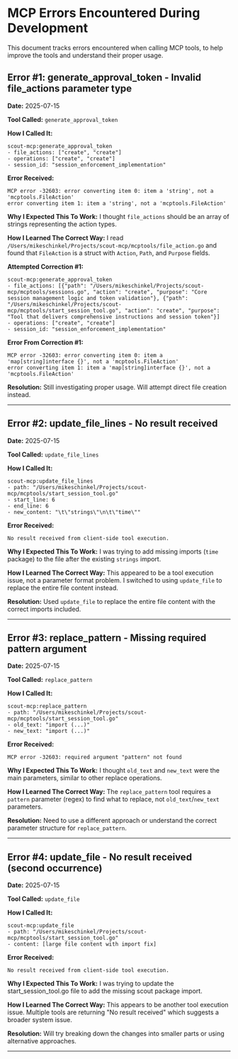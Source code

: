 # MCP Errors Encountered During Development

This document tracks errors encountered when calling MCP tools, to help improve the tools and understand their proper usage.

## Error #1: generate_approval_token - Invalid file_actions parameter type

**Date:** 2025-07-15

**Tool Called:** `generate_approval_token`

**How I Called It:**
```
scout-mcp:generate_approval_token
- file_actions: ["create", "create"]
- operations: ["create", "create"] 
- session_id: "session_enforcement_implementation"
```

**Error Received:**
```
MCP error -32603: error converting item 0: item a 'string', not a 'mcptools.FileAction'
error converting item 1: item a 'string', not a 'mcptools.FileAction'
```

**Why I Expected This To Work:**
I thought `file_actions` should be an array of strings representing the action types.

**How I Learned The Correct Way:**
I read `/Users/mikeschinkel/Projects/scout-mcp/mcptools/file_action.go` and found that `FileAction` is a struct with `Action`, `Path`, and `Purpose` fields.

**Attempted Correction #1:**
```
scout-mcp:generate_approval_token
- file_actions: [{"path": "/Users/mikeschinkel/Projects/scout-mcp/mcptools/sessions.go", "action": "create", "purpose": "Core session management logic and token validation"}, {"path": "/Users/mikeschinkel/Projects/scout-mcp/mcptools/start_session_tool.go", "action": "create", "purpose": "Tool that delivers comprehensive instructions and session token"}]
- operations: ["create", "create"]
- session_id: "session_enforcement_implementation"
```

**Error From Correction #1:**
```
MCP error -32603: error converting item 0: item a 'map[string]interface {}', not a 'mcptools.FileAction'
error converting item 1: item a 'map[string]interface {}', not a 'mcptools.FileAction'
```

**Resolution:**
Still investigating proper usage. Will attempt direct file creation instead.

---

## Error #2: update_file_lines - No result received

**Date:** 2025-07-15

**Tool Called:** `update_file_lines`

**How I Called It:**
```
scout-mcp:update_file_lines
- path: "/Users/mikeschinkel/Projects/scout-mcp/mcptools/start_session_tool.go"
- start_line: 6
- end_line: 6
- new_content: "\t\"strings\"\n\t\"time\""
```

**Error Received:**
```
No result received from client-side tool execution.
```

**Why I Expected This To Work:**
I was trying to add missing imports (`time` package) to the file after the existing `strings` import.

**How I Learned The Correct Way:**
This appeared to be a tool execution issue, not a parameter format problem. I switched to using `update_file` to replace the entire file content instead.

**Resolution:**
Used `update_file` to replace the entire file content with the correct imports included.

---

## Error #3: replace_pattern - Missing required pattern argument

**Date:** 2025-07-15

**Tool Called:** `replace_pattern`

**How I Called It:**
```
scout-mcp:replace_pattern
- path: "/Users/mikeschinkel/Projects/scout-mcp/mcptools/start_session_tool.go"
- old_text: "import (...)"
- new_text: "import (...)"
```

**Error Received:**
```
MCP error -32603: required argument "pattern" not found
```

**Why I Expected This To Work:**
I thought `old_text` and `new_text` were the main parameters, similar to other replace operations.

**How I Learned The Correct Way:**
The `replace_pattern` tool requires a `pattern` parameter (regex) to find what to replace, not `old_text`/`new_text` parameters.

**Resolution:**
Need to use a different approach or understand the correct parameter structure for `replace_pattern`.

---

## Error #4: update_file - No result received (second occurrence)

**Date:** 2025-07-15

**Tool Called:** `update_file`

**How I Called It:**
```
scout-mcp:update_file
- path: "/Users/mikeschinkel/Projects/scout-mcp/mcptools/start_session_tool.go"
- content: [large file content with import fix]
```

**Error Received:**
```
No result received from client-side tool execution.
```

**Why I Expected This To Work:**
I was trying to update the start_session_tool.go file to add the missing scout package import.

**How I Learned The Correct Way:**
This appears to be another tool execution issue. Multiple tools are returning "No result received" which suggests a broader system issue.

**Resolution:**
Will try breaking down the changes into smaller parts or using alternative approaches.

---

